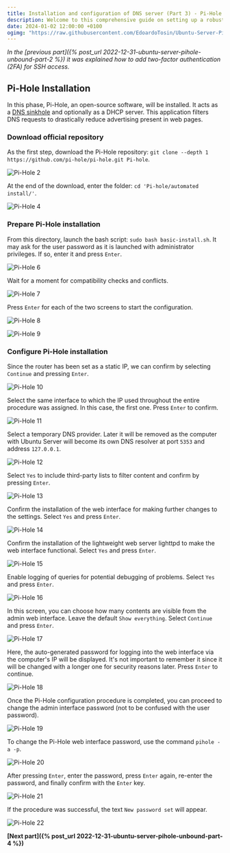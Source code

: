 ```yaml
---
title: Installation and configuration of DNS server (Part 3) - Pi-Hole installation (EN)
description: Welcome to this comprehensive guide on setting up a robust and secure DNS server using Ubuntu, Pi-Hole, and Unbound. This setup enhances your privacy and gives you better control over your network traffic.
date: 2024-01-02 12:00:00 +0100
ogimg: "https://raw.githubusercontent.com/EdoardoTosin/Ubuntu-Server-Pi-Hole-Unbound/main/assets/3_Pi-Hole/Pi-Hole_7.jpg"
---
```


*In the [previous part]({% post_url 2022-12-31-ubuntu-server-pihole-unbound-part-2 %}) it was explained how to add two-factor authentication (2FA) for SSH access.*

## Pi-Hole Installation

In this phase, Pi-Hole, an open-source software, will be installed. It acts as a [DNS sinkhole](https://it.wikipedia.org/wiki/DNS_sinkhole) and optionally as a DHCP server. This application filters DNS requests to drastically reduce advertising present in web pages.

### Download official repository

As the first step, download the Pi-Hole repository: `git clone --depth 1 https://github.com/pi-hole/pi-hole.git Pi-hole`.

![Pi-Hole 2](https://raw.githubusercontent.com/EdoardoTosin/Ubuntu-Server-Pi-Hole-Unbound/main/assets/3_Pi-Hole/Pi-Hole_2.jpg)

At the end of the download, enter the folder: `cd 'Pi-hole/automated install/'`.

![Pi-Hole 4](https://raw.githubusercontent.com/EdoardoTosin/Ubuntu-Server-Pi-Hole-Unbound/main/assets/3_Pi-Hole/Pi-Hole_4.jpg)

### Prepare Pi-Hole installation

From this directory, launch the bash script: `sudo bash basic-install.sh`.
It may ask for the user password as it is launched with administrator privileges.
If so, enter it and press `Enter`.

![Pi-Hole 6](https://raw.githubusercontent.com/EdoardoTosin/Ubuntu-Server-Pi-Hole-Unbound/main/assets/3_Pi-Hole/Pi-Hole_6.jpg)

Wait for a moment for compatibility checks and conflicts.

![Pi-Hole 7](https://raw.githubusercontent.com/EdoardoTosin/Ubuntu-Server-Pi-Hole-Unbound/main/assets/3_Pi-Hole/Pi-Hole_7.jpg)

Press `Enter` for each of the two screens to start the configuration.

![Pi-Hole 8](https://raw.githubusercontent.com/EdoardoTosin/Ubuntu-Server-Pi-Hole-Unbound/main/assets/3_Pi-Hole/Pi-Hole_8.jpg)

![Pi-Hole 9](https://raw.githubusercontent.com/EdoardoTosin/Ubuntu-Server-Pi-Hole-Unbound/main/assets/3_Pi-Hole/Pi-Hole_9.jpg)

### Configure Pi-Hole installation

Since the router has been set as a static IP, we can confirm by selecting `Continue` and pressing `Enter`.

![Pi-Hole 10](https://raw.githubusercontent.com/EdoardoTosin/Ubuntu-Server-Pi-Hole-Unbound/main/assets/3_Pi-Hole/Pi-Hole_10.jpg)

Select the same interface to which the IP used throughout the entire procedure was assigned. In this case, the first one. Press `Enter` to confirm.

![Pi-Hole 11](https://raw.githubusercontent.com/EdoardoTosin/Ubuntu-Server-Pi-Hole-Unbound/main/assets/3_Pi-Hole/Pi-Hole_11.jpg)

Select a temporary DNS provider. Later it will be removed as the computer with Ubuntu Server will become its own DNS resolver at port `5353` and address `127.0.0.1`.

![Pi-Hole 12](https://raw.githubusercontent.com/EdoardoTosin/Ubuntu-Server-Pi-Hole-Unbound/main/assets/3_Pi-Hole/Pi-Hole_12.jpg)

Select `Yes` to include third-party lists to filter content and confirm by pressing `Enter`.

![Pi-Hole 13](https://raw.githubusercontent.com/EdoardoTosin/Ubuntu-Server-Pi-Hole-Unbound/main/assets/3_Pi-Hole/Pi-Hole_13.jpg)

Confirm the installation of the web interface for making further changes to the settings. Select `Yes` and press `Enter`.

![Pi-Hole 14](https://raw.githubusercontent.com/EdoardoTosin/Ubuntu-Server-Pi-Hole-Unbound/main/assets/3_Pi-Hole/Pi-Hole_14.jpg)

Confirm the installation of the lightweight web server lighttpd to make the web interface functional. Select `Yes` and press `Enter`.

![Pi-Hole 15](https://raw.githubusercontent.com/EdoardoTosin/Ubuntu-Server-Pi-Hole-Unbound/main/assets/3_Pi-Hole/Pi-Hole_15.jpg)

Enable logging of queries for potential debugging of problems. Select `Yes` and press `Enter`.

![Pi-Hole 16](https://raw.githubusercontent.com/EdoardoTosin/Ubuntu-Server-Pi-Hole-Unbound/main/assets/3_Pi-Hole/Pi-Hole_16.jpg)

In this screen, you can choose how many contents are visible from the admin web interface. Leave the default `Show everything`. Select `Continue` and press `Enter`.

![Pi-Hole 17](https://raw.githubusercontent.com/EdoardoTosin/Ubuntu-Server-Pi-Hole-Unbound/main/assets/3_Pi-Hole/Pi-Hole_17.jpg)

Here, the auto-generated password for logging into the web interface via the computer's IP will be displayed. It's not important to remember it since it will be changed with a longer one for security reasons later. Press `Enter` to continue.

![Pi-Hole 18](https://raw.githubusercontent.com/EdoardoTosin/Ubuntu-Server-Pi-Hole-Unbound/main/assets/3_Pi-Hole/Pi-Hole_18.jpg)

Once the Pi-Hole configuration procedure is completed, you can proceed to change the admin interface password (not to be confused with the user password).

![Pi-Hole 19](https://raw.githubusercontent.com/EdoardoTosin/Ubuntu-Server-Pi-Hole-Unbound/main/assets/3_Pi-Hole/Pi-Hole_19.jpg)

To change the Pi-Hole web interface password, use the command `pihole -a -p`.

![Pi-Hole 20](https://raw.githubusercontent.com/EdoardoTosin/Ubuntu-Server-Pi-Hole-Unbound/main/assets/3_Pi-Hole/Pi-Hole_20.jpg)

After pressing `Enter`, enter the password, press `Enter` again, re-enter the password, and finally confirm with the `Enter` key.

![Pi-Hole 21](https://raw.githubusercontent.com/EdoardoTosin/Ubuntu-Server-Pi-Hole-Unbound/main/assets/3_Pi-Hole/Pi-Hole_21.jpg)

If the procedure was successful, the text `New password set` will appear.

![Pi-Hole 22](https://raw.githubusercontent.com/EdoardoTosin/Ubuntu-Server-Pi-Hole-Unbound/main/assets/3_Pi-Hole/Pi-Hole_22.jpg)

**[Next part]({% post_url 2022-12-31-ubuntu-server-pihole-unbound-part-4 %})**
